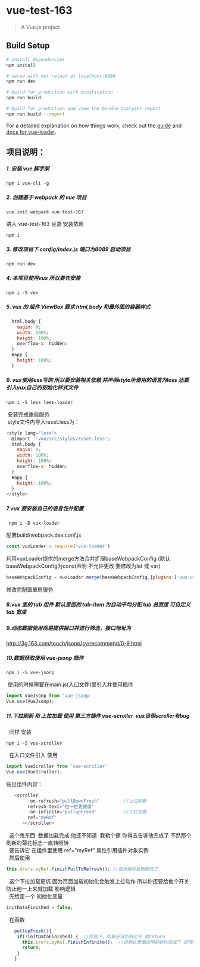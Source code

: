 # vue-test-163

> A Vue.js project

## Build Setup

``` bash
# install dependencies
npm install

# serve with hot reload at localhost:8080
npm run dev

# build for production with minification
npm run build

# build for production and view the bundle analyzer report
npm run build --report
```

For a detailed explanation on how things work, check out the [guide](http://vuejs-templates.github.io/webpack/) and [docs for vue-loader](http://vuejs.github.io/vue-loader).



## 项目说明：

##### 1. 安装 vue 脚手架
    npm i vue-cli -g
##### 2. 创建基于 webpack 的 vue 项目
    vue init webpack vue-test-163
进入 vue-test-163 目录 安装依赖

    npm i
##### 3. 修改项目下 config/index.js 端口为8089 启动项目 
    npm run dev
##### 4. 本项目使用vux 所以要先安装
    npm i -S vux
##### 5. vux 的 组件 ViewBox 要求 html,body 和最外面的容器样式
```javascript
  html,body {
    magin: 0;
    width: 100%;
    height: 100%;
    overflow-x: hidden;
  }
  #app {
    height: 100%;
  }
```
##### 6. vux使用less写的 所以要安装相关依赖 并声明style所使用的语言为less 还要引入vux自己的初始化样式文件
    npm i -S less less-loader
  安装完成重启服务  
  style文件内导入reset.less为：
  ```javascript
<style lang="less">
    @import '~vux/src/styles/reset.less';
    html,body {
      magin: 0;
      width: 100%;
      height: 100%;
      overflow-x: hidden;
    }
    #app {
      height: 100%;
    }
</style>
  ```
##### 7.vux 要安装自己的语言包并配置
     npm i -D vux-loader
   配置build/webpack.dev.conf.js  
   ```javascript
   const vuxLoader = require('vux-loader')
   ```
   利用vuxLoader提供的merge方法合并扩展baseWebpackConfig (默认baseWebpackConfig为const声明 不允许更改 要修改为let 或 var)
   ```javascript
   baseWebpackConfig = vuxLoader.merge(baseWebpackConfig,{plugins:['vux-ui']})
   ```
   修改完配置重启服务
##### 8.vux 里的 tab 组件 默认里面的 tab-item 为自动平均分配 tab 总宽度 可自定义 tab 宽度
##### 9.动态数据使用网易提供接口并进行筛选，接口地址为  
  http://3g.163.com/touch/jsonp/sy/recommend/0-9.html
##### 10.数据获取使用 vue-jsonp 插件
    npm i -S vue-jsonp
  使用的时候需要在main.js(入口文件)里引入并使用插件
  ```javascript
  import VueJsonp from 'vue-jsonp'
  Vue.use(VueJsonp);
  ```
##### 11.下拉刷新 和 上拉加载 使用 第三方插件 vue-scroller  vux自带scroller有bug
   同样 安装
   
    npm i -S vue-scroller
   在入口文件引入 使用
   ```javascript
   import VueScroller from 'vue-scroller'
   Vue.use(VueScroller);
   ```
贴出组件内容：
```javascript
   <scroller
        :on-refresh="pullDownFresh"         //上拉刷新 
        refresh-text="拉一拉更健康"
        :on-infinite="pullupFresh"          //下拉加载
        ref="myRef"
      ></scroller>
```
   这个鬼东西  数据加载完成 他还不知道  我勒个擦 你得去告诉他完成了 不然那个刷新的菊花标志一直转呀转  
   要告诉它 在组件里使用 ref="myRef" 属性引用插件对象实例  
   然后使用 
   ```javascript
   this.$refs.myRef.finishPullToRefresh(); //告诉插件我刷新完了 
   ```
   
   这个下拉加载更坑 因为页面加载初始化会触发上拉动作 所以你还要给他个开关 防止他一上来就加载 影响逻辑  
   先给定一个 初始化变量  
   ```javascript
   initDataFinished = false;  
   ```
   在函数  
```javascript
   pullupFresh(){
    if(!initDataFinished) {  //检测下，如果还没初始化完 就return 
      this.$refs.myRef.finishInfinite();  //进到这里面说明初始化完成了 还得用这句告诉他初始化完成了 我擦 不然它的就不会执行了
      return;
    }
   }
```
